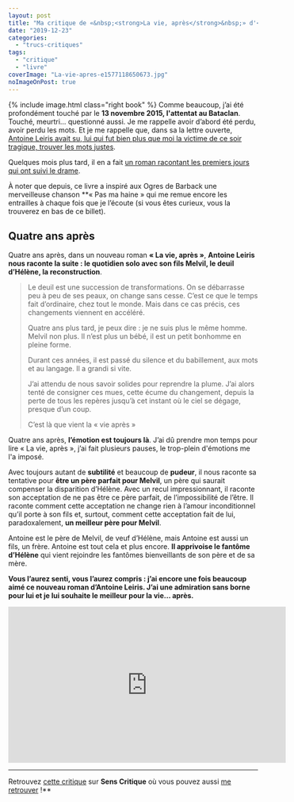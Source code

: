 ```yaml
---
layout: post
title: "Ma critique de «&nbsp;<strong>La vie, après</strong>&nbsp;» d'<em>Antoine Leiris</em>"
date: "2019-12-23"
categories: 
  - "trucs-critiques"
tags: 
  - "critique"
  - "livre"
coverImage: "La-vie-apres-e1577118650673.jpg"
noImageOnPost: true
---
```


{% include image.html class="right book" %}
Comme beaucoup, j’ai été profondément touché par le **13 novembre 2015, l'attentat au Bataclan**. Touché, meurtri… questionné aussi. Je me rappelle avoir d’abord été perdu, avoir perdu les mots. Et je me rappelle que, dans sa la lettre ouverte, [Antoine Leiris avait su, lui qui fut bien plus que moi la victime de ce soir tragique, trouver les mots justes](https://www.6x8.org/2015/11/vous-naurez-pas-ma-haine/).

Quelques mois plus tard, il en a fait [un roman racontant les premiers jours qui ont suivi le drame](https://www.6x8.org/2016/06/ma-critique-de-vous-naurez-pas-ma-haine-dantoine-leiris/).

À noter que depuis, ce livre a inspiré aux Ogres de Barback une merveilleuse chanson **« Pas ma haine » qui me remue encore les entrailles à chaque fois que je l’écoute (si vous êtes curieux, vous la trouverez en bas de ce billet).

## Quatre ans après

Quatre ans après, dans un nouveau roman **« La vie, après »**, **Antoine Leiris nous raconte la suite : le quotidien solo avec son fils Melvil, le deuil d’Hélène, la reconstruction**.

<blockquote class="citation"><div>
<p>Le deuil est une succession de transformations. On se débarrasse peu à peu de ses peaux, on change sans cesse. C’est ce que le temps fait d’ordinaire, chez tout le monde. Mais dans ce cas précis, ces changements viennent en accéléré.</p>
<p>Quatre ans plus tard, je peux dire : je ne suis plus le même homme. Melvil non plus. Il n’est plus un bébé, il est un petit bonhomme en pleine forme.</p>
<p>Durant ces années, il est passé du silence et du babillement, aux mots et au langage. Il a grandi si vite.</p>
<p>J’ai attendu de nous savoir solides pour reprendre la plume. J’ai alors tenté de consigner ces mues, cette écume du changement, depuis la perte de tous les repères jusqu’à cet instant où le ciel se dégage, presque d’un coup.</p>
<p>C’est là que vient la «&nbsp;vie après&nbsp;»</p></div></blockquote>

Quatre ans après, **l’émotion est toujours là**. J’ai dû prendre mon temps pour lire « La vie, après », j’ai fait plusieurs pauses, le trop-plein d'émotions me l'a imposé.

Avec toujours autant de **subtilité** et beaucoup de **pudeur**, il nous raconte sa tentative pour **être un père parfait pour Melvil**, un père qui saurait compenser la disparition d’Hélène. Avec un recul impressionnant, il raconte son acceptation de ne pas être ce père parfait, de l’impossibilité de l’être. Il raconte comment cette acceptation ne change rien à l’amour inconditionnel qu’il porte à son fils et, surtout, comment cette acceptation fait de lui, paradoxalement, **un meilleur père pour Melvil**.

Antoine est le père de Melvil, de veuf d’Hélène, mais Antoine est aussi un fils, un frère. Antoine est tout cela et plus encore. **Il apprivoise le fantôme d’Hélène** qui vient rejoindre les fantômes bienveillants de son père et de sa mère.

**Vous l’aurez senti, vous l’aurez compris : j’ai encore une fois beaucoup aimé ce nouveau roman d’Antoine Leiris. J’ai une admiration sans borne pour lui et je lui souhaite le meilleur pour la vie… après.**

<div class="center"><iframe width="560" height="315" src="https://www.youtube-nocookie.com/embed/N1E_8Yfbj34" frameborder="0" allow="accelerometer; autoplay; encrypted-media; gyroscope; picture-in-picture" allowfullscreen class="center"></iframe></div>

* * *

Retrouvez [cette critique](https://www.senscritique.com/livre/La_vie_apres/critique/208662532) sur **Sens Critique** où vous pouvez aussi [me retrouver](http://www.senscritique.com/Arnaud_Malon) !**
